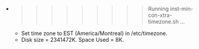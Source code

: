 * >>>>>>>>> Running inst-min-con-xtra-timezone.sh ...
  * Set time zone to EST (America/Montreal) in /etc/timezone.
  * Disk size = 2341472K. Space Used = 8K.
